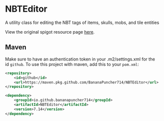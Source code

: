 # NBTEditor
A utility class for editing the NBT tags of items, skulls, mobs, and tile entities

View the original spigot resource page [here](https://www.spigotmc.org/threads/single-class-nbt-editor-for-items-skulls-mobs-and-tile-entities-1-8-1-13.269621/).

## Maven
Make sure to have an authentication token in your .m2/settings.xml for the id `github`. To use this project with maven, add this to your `pom.xml`:
```xml
<repository>
    <id>github</id>
    <url>https://maven.pkg.github.com/BananaPuncher714/NBTEditor</url>
</repository>

<dependency>
    <groupId>io.github.bananapuncher714</groupId>
    <artifactId>NBTEditor</artifactId>
    <version>7.14</version>
</dependency>
```
